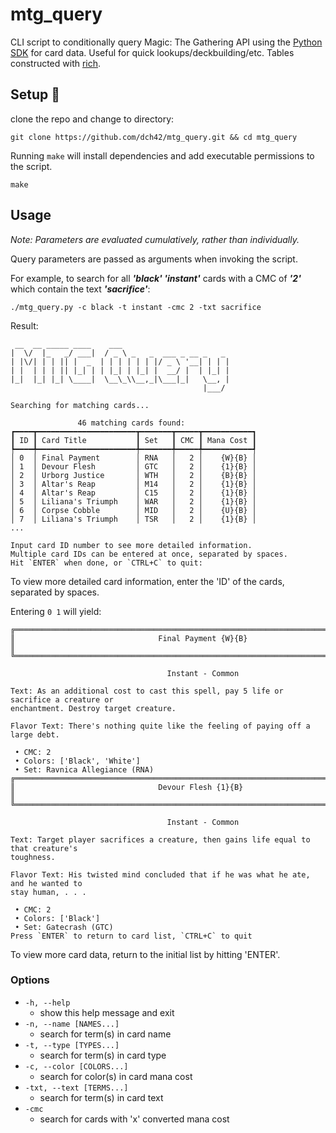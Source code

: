 # mtg_query
CLI script to conditionally query Magic: The Gathering API using the [Python SDK](https://github.com/MagicTheGathering/mtg-sdk-python) for card data. Useful for quick lookups/deckbuilding/etc. Tables constructed with [rich](https://github.com/willmcgugan/rich).

## Setup 🔧
clone the repo and change to directory:
~~~
git clone https://github.com/dch42/mtg_query.git && cd mtg_query
~~~

Running `make` will install dependencies and add executable permissions to the script.

~~~
make
~~~

## Usage
*Note: Parameters are evaluated cumulatively, rather than individually.*

Query parameters are passed as arguments when invoking the script. 

For example, to search for all ***'black' 'instant'*** cards with a CMC of ***'2'*** which contain the text ***'sacrifice'***:

~~~
./mtg_query.py -c black -t instant -cmc 2 -txt sacrifice
~~~

Result:

~~~
 __  __ _____ ____    ___                        
|  \/  |_   _/ ___|  / _ \ _   _  ___ _ __ _   _ 
| |\/| | | || |  _  | | | | | | |/ _ \ '__| | | |
| |  | | | || |_| | | |_| | |_| |  __/ |  | |_| |
|_|  |_| |_| \____|  \__\_\\__,_|\___|_|   \__, |
                                           |___/ 

Searching for matching cards...

               46 matching cards found:                
┏━━━━┳━━━━━━━━━━━━━━━━━━━━━━┳━━━━━━━┳━━━━━┳━━━━━━━━━━━┓
┃ ID ┃ Card Title           ┃ Set   ┃ CMC ┃ Mana Cost ┃
┡━━━━╇━━━━━━━━━━━━━━━━━━━━━━╇━━━━━━━╇━━━━━╇━━━━━━━━━━━┩
│ 0  │ Final Payment        │ RNA   │   2 │    {W}{B} │
│ 1  │ Devour Flesh         │ GTC   │   2 │    {1}{B} │
│ 2  │ Urborg Justice       │ WTH   │   2 │    {B}{B} │
│ 3  │ Altar's Reap         │ M14   │   2 │    {1}{B} │
│ 4  │ Altar's Reap         │ C15   │   2 │    {1}{B} │
│ 5  │ Liliana's Triumph    │ WAR   │   2 │    {1}{B} │
│ 6  │ Corpse Cobble        │ MID   │   2 │    {U}{B} │
│ 7  │ Liliana's Triumph    │ TSR   │   2 │    {1}{B} │
...

Input card ID number to see more detailed information.            
Multiple card IDs can be entered at once, separated by spaces.            
Hit `ENTER` when done, or `CTRL+C` to quit: 
~~~

To view more detailed card information, enter the 'ID' of the cards, separated by spaces.

Entering `0 1` will yield:

~~~
╔════════════════════════════════════════════════════════════════════════════════════╗
║                                Final Payment {W}{B}                                ║
╚════════════════════════════════════════════════════════════════════════════════════╝

                                   Instant - Common                                   

Text: As an additional cost to cast this spell, pay 5 life or sacrifice a creature or 
enchantment. Destroy target creature.                                                 

Flavor Text: There's nothing quite like the feeling of paying off a large debt.       

 • CMC: 2                                                                             
 • Colors: ['Black', 'White']                                                         
 • Set: Ravnica Allegiance (RNA)                                                      
╔════════════════════════════════════════════════════════════════════════════════════╗
║                                Devour Flesh {1}{B}                                 ║
╚════════════════════════════════════════════════════════════════════════════════════╝

                                   Instant - Common                                   

Text: Target player sacrifices a creature, then gains life equal to that creature's   
toughness.                                                                            

Flavor Text: His twisted mind concluded that if he was what he ate, and he wanted to  
stay human, . . .                                                                     

 • CMC: 2                                                                             
 • Colors: ['Black']                                                                  
 • Set: Gatecrash (GTC)                                                               
Press `ENTER` to return to card list, `CTRL+C` to quit
~~~

To view more card data, return to the initial list by hitting 'ENTER'.

### Options
- `-h, --help`
    - show this help message and exit
- `-n, --name [NAMES...]`
    - search for term(s) in card name
- `-t, --type [TYPES...]`
    - search for term(s) in card type
- `-c, --color [COLORS...]`
    - search for color(s) in card mana cost 
- `-txt, --text [TERMS...]`
    - search for term(s) in card text 
- `-cmc`
    - search for cards with 'x' converted mana cost 

